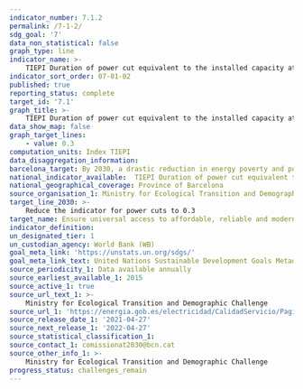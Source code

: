 ```yaml
---
indicator_number: 7.1.2
permalink: /7-1-2/
sdg_goal: '7'
data_non_statistical: false
graph_type: line
indicator_name: >-
    TIEPI Duration of power cut equivalent to the installed capacity at medium voltage in urban areas in the Province of Barcelona
indicator_sort_order: 07-01-02
published: true
reporting_status: complete
target_id: '7.1'
graph_title: >-
    TIEPI Duration of power cut equivalent to the installed capacity at medium voltage in urban areas in the Province of Barcelona
data_show_map: false
graph_target_lines:
    - value: 0.3
computation_units: Index TIEPI
data_disaggregation_information:
barcelona_target: By 2030, a drastic reduction in energy poverty and power cuts in Barcelona
national_indicator_available:  TIEPI Duration of power cut equivalent to the installed capacity at medium voltage in urban areas in the Province of Barcelona
national_geographical_coverage: Province of Barcelona
source_organisation_1: Ministry for Ecological Transition and Demographic Challenge 
target_line_2030: >-
    Reduce the indicator for power cuts to 0.3
target_name: Ensure universal access to affordable, reliable and modern energy services
indicator_definition:
un_designated_tier: 1
un_custodian_agency: World Bank (WB)
goal_meta_link: 'https://unstats.un.org/sdgs/'
goal_meta_link_text: United Nations Sustainable Development Goals Metadata (pdf 894kB)
source_periodicity_1: Data available annually
source_earliest_available_1: 2015
source_active_1: true
source_url_text_1: >-
    Ministry for Ecological Transition and Demographic Challenge 
source_url_1: 'https://energia.gob.es/electricidad/CalidadServicio/Paginas/Indices.aspx'
source_release_date_1: '2021-04-27'
source_next_release_1: '2022-04-27'
source_statistical_classification_1: 
source_contact_1: comissionat2030@bcn.cat
source_other_info_1: >-
    Ministry for Ecological Transition and Demographic Challenge
progress_status: challenges_remain
---
```

